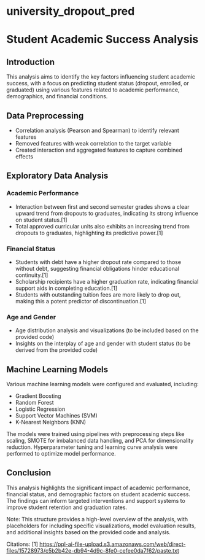 # university_dropout_pred



# Student Academic Success Analysis

## Introduction

This analysis aims to identify the key factors influencing student academic success, with a focus on predicting student status (dropout, enrolled, or graduated) using various features related to academic performance, demographics, and financial conditions.

## Data Preprocessing

- Correlation analysis (Pearson and Spearman) to identify relevant features
- Removed features with weak correlation to the target variable
- Created interaction and aggregated features to capture combined effects

## Exploratory Data Analysis

### Academic Performance

- Interaction between first and second semester grades shows a clear upward trend from dropouts to graduates, indicating its strong influence on student status.[1]
- Total approved curricular units also exhibits an increasing trend from dropouts to graduates, highlighting its predictive power.[1]

### Financial Status

- Students with debt have a higher dropout rate compared to those without debt, suggesting financial obligations hinder educational continuity.[1]
- Scholarship recipients have a higher graduation rate, indicating financial support aids in completing education.[1]
- Students with outstanding tuition fees are more likely to drop out, making this a potent predictor of discontinuation.[1]

### Age and Gender

- Age distribution analysis and visualizations (to be included based on the provided code)
- Insights on the interplay of age and gender with student status (to be derived from the provided code)

## Machine Learning Models

Various machine learning models were configured and evaluated, including:

- Gradient Boosting
- Random Forest
- Logistic Regression
- Support Vector Machines (SVM)
- K-Nearest Neighbors (KNN)

The models were trained using pipelines with preprocessing steps like scaling, SMOTE for imbalanced data handling, and PCA for dimensionality reduction. Hyperparameter tuning and learning curve analysis were performed to optimize model performance.



## Conclusion

This analysis highlights the significant impact of academic performance, financial status, and demographic factors on student academic success. The findings can inform targeted interventions and support systems to improve student retention and graduation rates.



Note: This structure provides a high-level overview of the analysis, with placeholders for including specific visualizations, model evaluation results, and additional insights based on the provided code and analysis.

Citations:
[1] https://ppl-ai-file-upload.s3.amazonaws.com/web/direct-files/15728973/c5b2b42e-db94-4d9c-8fe0-cefee0da7f62/paste.txt
